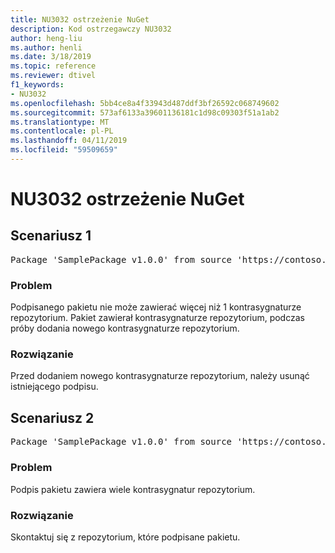 ```yaml
---
title: NU3032 ostrzeżenie NuGet
description: Kod ostrzegawczy NU3032
author: heng-liu
ms.author: henli
ms.date: 3/18/2019
ms.topic: reference
ms.reviewer: dtivel
f1_keywords:
- NU3032
ms.openlocfilehash: 5bb4ce8a4f33943d487ddf3bf26592c068749602
ms.sourcegitcommit: 573af6133a39601136181c1d98c09303f51a1ab2
ms.translationtype: MT
ms.contentlocale: pl-PL
ms.lasthandoff: 04/11/2019
ms.locfileid: "59509659"
---
```

# <a name="nuget-warning-nu3032"></a>NU3032 ostrzeżenie NuGet

## <a name="scenario-1"></a>Scenariusz 1

<pre>Package 'SamplePackage v1.0.0' from source 'https://contoso.com/index.json': The package already contains a repository countersignature. Please remove the existing signature before adding a new repository countersignature.</pre>

### <a name="issue"></a>Problem

Podpisanego pakietu nie może zawierać więcej niż 1 kontrasygnaturze repozytorium. Pakiet zawierał kontrasygnaturze repozytorium, podczas próby dodania nowego kontrasygnaturze repozytorium.


### <a name="solution"></a>Rozwiązanie

Przed dodaniem nowego kontrasygnaturze repozytorium, należy usunąć istniejącego podpisu.



## <a name="scenario-2"></a>Scenariusz 2

<pre>Package 'SamplePackage v1.0.0' from source 'https://contoso.com/index.json': The package signature contains multiple repository countersignatures.</pre>

### <a name="issue"></a>Problem

Podpis pakietu zawiera wiele kontrasygnatur repozytorium.


### <a name="solution"></a>Rozwiązanie

Skontaktuj się z repozytorium, które podpisane pakietu.